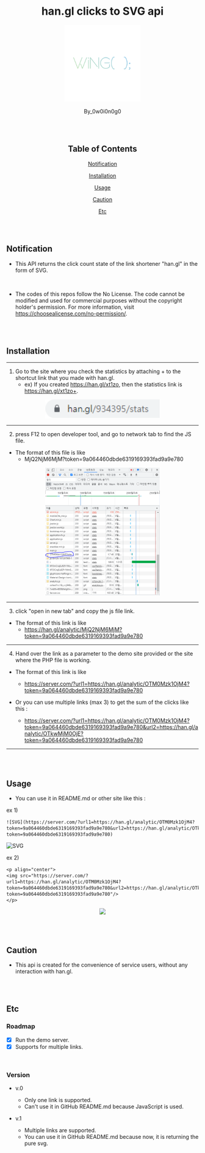 <div align="center">

# han.gl clicks to SVG api

<p align="center">
  <img src="./img/logo.png" width="200"/>
</p>

By_0w0i0n0g0

<br>
<br>

## Table of Contents

[Notification](#notification)

[Installation](#installation)

[Usage](#usage)

[Caution](#caution)

[Etc](#etc)

</div>

<br>
<br>

## Notification

- This API returns the click count state of the link shortener "han.gl" in the form of SVG.

<br>

- The codes of this repos follow the No License. The code cannot be modified and used for commercial purposes without the copyright holder's permission. For more information, visit https://choosealicense.com/no-permission/.

<br>
<br>

## Installation

---

1. Go to the site where you check the statistics by attaching + to the shortcut link that you made with han.gl.
    - ex) If you created https://han.gl/xt1zo, then the statistics link is https://han.gl/xt1zo+.


<p align="center">
  <img src="./img/1.png" width="300"/>
</p>

---

2. press F12 to open developer tool, and go to network tab to find the JS file.
- The format of this file is like 
  - MjQ2NjM6MjM?token=9a064460dbde6319169393fad9a9e780

<p align="center">
  <img src="./img/2.png" width="300"/>
</p>

---

3. click "open in new tab" and copy the js file link.
- The format of this link is like 
  - https://han.gl/analytic/MjQ2NjM6MjM?token=9a064460dbde6319169393fad9a9e780

---

4. Hand over the link as a parameter to the demo site provided or the site where the PHP file is working.
- The format of this link is like 
  - https://server.com/?url1=https://han.gl/analytic/OTM0Mzk1OjM4?token=9a064460dbde6319169393fad9a9e780

- Or you can use multiple links (max 3) to get the sum of the clicks like this :
  - https://server.com/?url1=https://han.gl/analytic/OTM0Mzk1OjM4?token=9a064460dbde6319169393fad9a9e780&url2=https://han.gl/analytic/OTkwMjM0OjE?token=9a064460dbde6319169393fad9a9e780

---

<br>
<br>

## Usage
- You can use it in README.md or other site like this :


ex 1)

```
![SVG](https://server.com/?url1=https://han.gl/analytic/OTM0Mzk1OjM4?token=9a064460dbde6319169393fad9a9e780&url2=https://han.gl/analytic/OTkwMjM0OjE?token=9a064460dbde6319169393fad9a9e780)
```

![SVG](https://server.com/?url1=https://han.gl/analytic/OTM0Mzk1OjM4?token=9a064460dbde6319169393fad9a9e780&url2=https://han.gl/analytic/OTkwMjM0OjE?token=9a064460dbde6319169393fad9a9e780)


ex 2)

```
<p align="center">
<img src="https://server.com/?url1=https://han.gl/analytic/OTM0Mzk1OjM4?token=9a064460dbde6319169393fad9a9e780&url2=https://han.gl/analytic/OTkwMjM0OjE?token=9a064460dbde6319169393fad9a9e780"/>
</p>
```


<p align="center">
<img src="https://server.com/?url1=https://han.gl/analytic/OTM0Mzk1OjM4?token=9a064460dbde6319169393fad9a9e780&url2=https://han.gl/analytic/OTkwMjM0OjE?token=9a064460dbde6319169393fad9a9e780"/>
</p>


<br>
<br>

## Caution

- This api is created for the convenience of service users, without any interaction with han.gl.

<br>
<br>

## Etc

### Roadmap

- [X] Run the demo server.
- [X] Supports for multiple links.

<br>

### Version

- v.0
  - Only one link is supported.
  - Can't use it in GitHub README.md because JavaScript is used.

- v.1
  - Multiple links are supported.
  - You can use it in GitHub README.md because now, it is returning the pure svg.